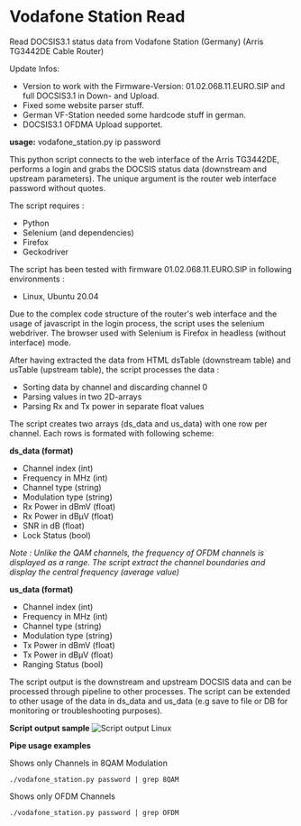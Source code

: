 # Vodafone Station Read
Read DOCSIS3.1 status data from Vodafone Station (Germany) (Arris TG3442DE Cable Router)

Update Infos:
  - Version to work with the Firmware-Version: 01.02.068.11.EURO.SIP and full DOCSIS3.1 in Down- and Upload.
  - Fixed some website parser stuff.
  - German VF-Station needed some hardcode stuff in german.
  - DOCSIS3.1 OFDMA Upload supportet.

<b>usage:</b> vodafone_station.py ip password

This python script connects to the web interface of the Arris TG3442DE, performs a login and grabs the DOCSIS status data (downstream and upstream parameters). The unique argument is the router web interface password without quotes.

The script requires :
  - Python
  - Selenium (and dependencies)
  - Firefox
  - Geckodriver
  
The script has been tested with firmware 01.02.068.11.EURO.SIP in following environments :
  - Linux, Ubuntu 20.04
  
Due to the complex code structure of the router's web interface and the usage of javascript in the login process, the script uses the selenium webdriver. The browser used with Selenium is Firefox in headless (without interface) mode.

After having extracted the data from HTML dsTable (downstream table) and usTable (upstream table), the script processes the data :
  - Sorting data by channel and discarding channel 0
  - Parsing values in two 2D-arrays
  - Parsing Rx and Tx power in separate float values
 
The script creates two arrays (ds_data and us_data) with one row per channel. Each rows is formated with following scheme:
 
<b>ds_data (format)</b>
  - Channel index (int)
  - Frequency in MHz (int)
  - Channel type (string)
  - Modulation type (string)
  - Rx Power in dBmV (float)
  - Rx Power in dBµV (float)
  - SNR in dB (float)
  - Lock Status (bool)
 
<i>Note : Unlike the QAM channels, the frequency of OFDM channels is displayed as a range. The script extract the channel boundaries and display the central frequency (average value)</i>

<b>us_data (format)</b>
  - Channel index (int)
  - Frequency in MHz (int)
  - Channel type (string)
  - Modulation type (string)
  - Tx Power in dBmV (float)
  - Tx Power in dBµV (float)
  - Ranging Status (bool)
 
The script output is the downstream and upstream DOCSIS data and can be processed through pipeline to other processes. The script can be extended to other usage of the data in ds_data and us_data (e.g save to file or DB for monitoring or troubleshooting purposes).

<b>Script output sample</b>
![Script output Linux](screenshot-output-linux.png)

<b>Pipe usage examples</b>

Shows only Channels in 8QAM Modulation

<code>./vodafone_station.py password | grep 8QAM</code>

Shows only OFDM Channels

<code>./vodafone_station.py password | grep OFDM</code>

